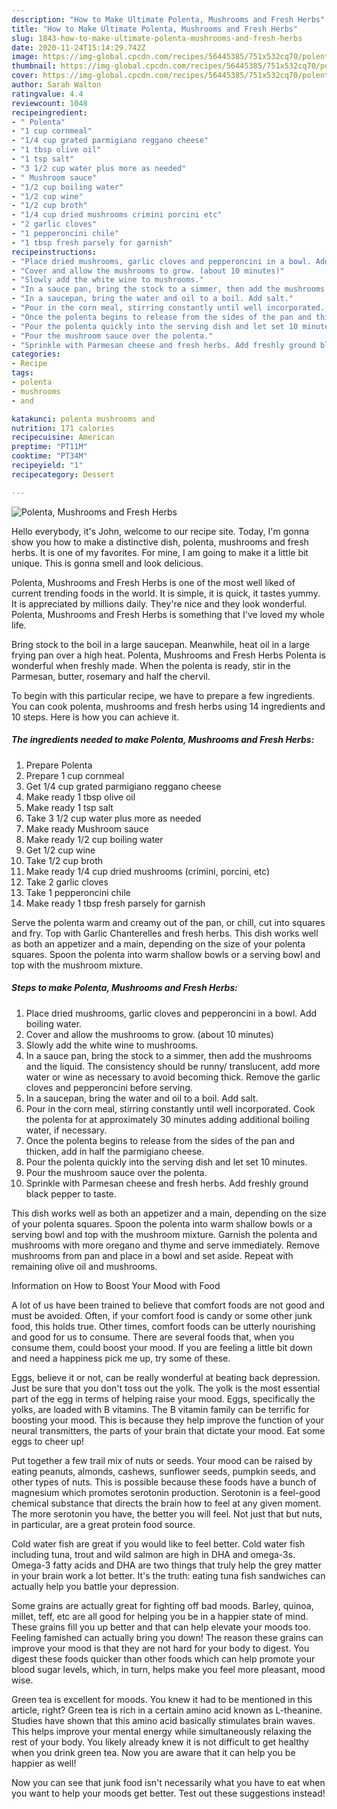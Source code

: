 ```yaml
---
description: "How to Make Ultimate Polenta, Mushrooms and Fresh Herbs"
title: "How to Make Ultimate Polenta, Mushrooms and Fresh Herbs"
slug: 1843-how-to-make-ultimate-polenta-mushrooms-and-fresh-herbs
date: 2020-11-24T15:14:29.742Z
image: https://img-global.cpcdn.com/recipes/56445385/751x532cq70/polenta-mushrooms-and-fresh-herbs-recipe-main-photo.jpg
thumbnail: https://img-global.cpcdn.com/recipes/56445385/751x532cq70/polenta-mushrooms-and-fresh-herbs-recipe-main-photo.jpg
cover: https://img-global.cpcdn.com/recipes/56445385/751x532cq70/polenta-mushrooms-and-fresh-herbs-recipe-main-photo.jpg
author: Sarah Walton
ratingvalue: 4.4
reviewcount: 1048
recipeingredient:
- " Polenta"
- "1 cup cornmeal"
- "1/4 cup grated parmigiano reggano cheese"
- "1 tbsp olive oil"
- "1 tsp salt"
- "3 1/2 cup water plus more as needed"
- " Mushroom sauce"
- "1/2 cup boiling water"
- "1/2 cup wine"
- "1/2 cup broth"
- "1/4 cup dried mushrooms crimini porcini etc"
- "2 garlic cloves"
- "1 pepperoncini chile"
- "1 tbsp fresh parsely for garnish"
recipeinstructions:
- "Place dried mushrooms, garlic cloves and pepperoncini in a bowl. Add boiling water."
- "Cover and allow the mushrooms to grow. (about 10 minutes)"
- "Slowly add the white wine to mushrooms."
- "In a sauce pan, bring the stock to a simmer, then add the mushrooms and the liquid. The consistency should be runny/ translucent, add more water or wine as necessary to avoid becoming thick. Remove the garlic cloves and pepperoncini before serving."
- "In a saucepan, bring the water and oil to a boil. Add salt."
- "Pour in the corn meal, stirring constantly until well incorporated. Cook the polenta for at approximately 30 minutes adding additional boiling water, if necessary."
- "Once the polenta begins to release from the sides of the pan and thicken, add in half the parmigiano cheese."
- "Pour the polenta quickly into the serving dish and let set 10 minutes."
- "Pour the mushroom sauce over the polenta."
- "Sprinkle with Parmesan cheese and fresh herbs. Add freshly ground black pepper to taste."
categories:
- Recipe
tags:
- polenta
- mushrooms
- and

katakunci: polenta mushrooms and 
nutrition: 171 calories
recipecuisine: American
preptime: "PT11M"
cooktime: "PT34M"
recipeyield: "1"
recipecategory: Dessert

---
```



![Polenta, Mushrooms and Fresh Herbs](https://img-global.cpcdn.com/recipes/56445385/751x532cq70/polenta-mushrooms-and-fresh-herbs-recipe-main-photo.jpg)

Hello everybody, it's John, welcome to our recipe site. Today, I'm gonna show you how to make a distinctive dish, polenta, mushrooms and fresh herbs. It is one of my favorites. For mine, I am going to make it a little bit unique. This is gonna smell and look delicious.

Polenta, Mushrooms and Fresh Herbs is one of the most well liked of current trending foods in the world. It is simple, it is quick, it tastes yummy. It is appreciated by millions daily. They're nice and they look wonderful. Polenta, Mushrooms and Fresh Herbs is something that I've loved my whole life.

Bring stock to the boil in a large saucepan. Meanwhile, heat oil in a large frying pan over a high heat. Polenta, Mushrooms and Fresh Herbs Polenta is wonderful when freshly made. When the polenta is ready, stir in the Parmesan, butter, rosemary and half the chervil.


To begin with this particular recipe, we have to prepare a few ingredients. You can cook polenta, mushrooms and fresh herbs using 14 ingredients and 10 steps. Here is how you can achieve it.

<!--inarticleads1-->

##### The ingredients needed to make Polenta, Mushrooms and Fresh Herbs:

1. Prepare  Polenta
1. Prepare 1 cup cornmeal
1. Get 1/4 cup grated parmigiano reggano cheese
1. Make ready 1 tbsp olive oil
1. Make ready 1 tsp salt
1. Take 3 1/2 cup water plus more as needed
1. Make ready  Mushroom sauce
1. Make ready 1/2 cup boiling water
1. Get 1/2 cup wine
1. Take 1/2 cup broth
1. Make ready 1/4 cup dried mushrooms (crimini, porcini, etc)
1. Take 2 garlic cloves
1. Take 1 pepperoncini chile
1. Make ready 1 tbsp fresh parsely for garnish


Serve the polenta warm and creamy out of the pan, or chill, cut into squares and fry. Top with Garlic Chanterelles and fresh herbs. This dish works well as both an appetizer and a main, depending on the size of your polenta squares. Spoon the polenta into warm shallow bowls or a serving bowl and top with the mushroom mixture. 

<!--inarticleads2-->

##### Steps to make Polenta, Mushrooms and Fresh Herbs:

1. Place dried mushrooms, garlic cloves and pepperoncini in a bowl. Add boiling water.
1. Cover and allow the mushrooms to grow. (about 10 minutes)
1. Slowly add the white wine to mushrooms.
1. In a sauce pan, bring the stock to a simmer, then add the mushrooms and the liquid. The consistency should be runny/ translucent, add more water or wine as necessary to avoid becoming thick. Remove the garlic cloves and pepperoncini before serving.
1. In a saucepan, bring the water and oil to a boil. Add salt.
1. Pour in the corn meal, stirring constantly until well incorporated. Cook the polenta for at approximately 30 minutes adding additional boiling water, if necessary.
1. Once the polenta begins to release from the sides of the pan and thicken, add in half the parmigiano cheese.
1. Pour the polenta quickly into the serving dish and let set 10 minutes.
1. Pour the mushroom sauce over the polenta.
1. Sprinkle with Parmesan cheese and fresh herbs. Add freshly ground black pepper to taste.


This dish works well as both an appetizer and a main, depending on the size of your polenta squares. Spoon the polenta into warm shallow bowls or a serving bowl and top with the mushroom mixture. Garnish the polenta and mushrooms with more oregano and thyme and serve immediately. Remove mushrooms from pan and place in a bowl and set aside. Repeat with remaining olive oil and mushrooms. 

Information on How to Boost Your Mood with Food


A lot of us have been trained to believe that comfort foods are not good and must be avoided. Often, if your comfort food is candy or some other junk food, this holds true. Other times, comfort foods can be utterly nourishing and good for us to consume. There are several foods that, when you consume them, could boost your mood. If you are feeling a little bit down and need a happiness pick me up, try some of these.

Eggs, believe it or not, can be really wonderful at beating back depression. Just be sure that you don't toss out the yolk. The yolk is the most essential part of the egg in terms of helping raise your mood. Eggs, specifically the yolks, are loaded with B vitamins. The B vitamin family can be terrific for boosting your mood. This is because they help improve the function of your neural transmitters, the parts of your brain that dictate your mood. Eat some eggs to cheer up!

Put together a few trail mix of nuts or seeds. Your mood can be raised by eating peanuts, almonds, cashews, sunflower seeds, pumpkin seeds, and other types of nuts. This is possible because these foods have a bunch of magnesium which promotes serotonin production. Serotonin is a feel-good chemical substance that directs the brain how to feel at any given moment. The more serotonin you have, the better you will feel. Not just that but nuts, in particular, are a great protein food source.

Cold water fish are great if you would like to feel better. Cold water fish including tuna, trout and wild salmon are high in DHA and omega-3s. Omega-3 fatty acids and DHA are two things that truly help the grey matter in your brain work a lot better. It's the truth: eating tuna fish sandwiches can actually help you battle your depression. 

Some grains are actually great for fighting off bad moods. Barley, quinoa, millet, teff, etc are all good for helping you be in a happier state of mind. These grains fill you up better and that can help elevate your moods too. Feeling famished can actually bring you down! The reason these grains can improve your mood is that they are not hard for your body to digest. You digest these foods quicker than other foods which can help promote your blood sugar levels, which, in turn, helps make you feel more pleasant, mood wise.

Green tea is excellent for moods. You knew it had to be mentioned in this article, right? Green tea is rich in a certain amino acid known as L-theanine. Studies have shown that this amino acid basically stimulates brain waves. This helps improve your mental energy while simultaneously relaxing the rest of your body. You likely already knew it is not difficult to get healthy when you drink green tea. Now you are aware that it can help you be happier as well!

Now you can see that junk food isn't necessarily what you have to eat when you want to help your moods get better. Test out  these suggestions  instead!


